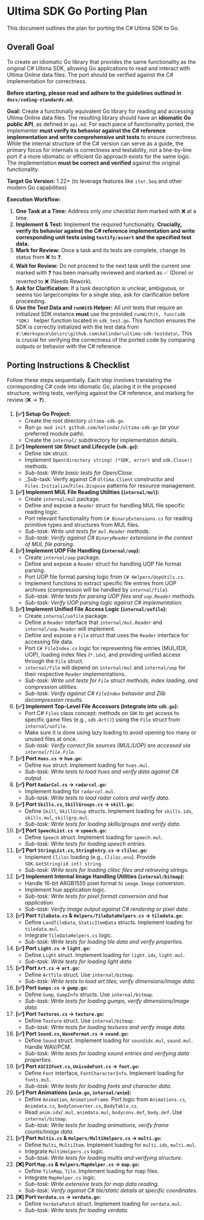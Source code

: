 # Ultima SDK Go Porting Plan

This document outlines the plan for porting the C# Ultima SDK to Go.

## Overall Goal

To create an idiomatic Go library that provides the same functionality as the original C# Ultima SDK, allowing Go applications to read and interact with Ultima Online data files. The port should be verified against the C# implementation for correctness.

**Before starting, please read and adhere to the guidelines outlined in `docs/coding-standards.md`.**

**Goal:** Create a functionally equivalent Go library for reading and accessing Ultima Online data files. The resulting library should have an **idiomatic Go public API**, as defined in `api.md`. For each piece of functionality ported, the implementer **must verify its behavior against the C# reference implementation and write comprehensive unit tests** to ensure correctness. While the internal structure of the C# version can serve as a guide, the primary focus for internals is correctness and testability, not a line-by-line port if a more idiomatic or efficient Go approach exists for the same logic. The implementation **must be correct and verified** against the original functionality.

**Target Go Version:** 1.22+ (to leverage features like `iter.Seq` and other modern Go capabilities)

**Execution Workflow:**

1.  **One Task at a Time:** Address only _one_ checklist item marked with ❌ at a time.
2.  **Implement & Test:** Implement the required functionality. **Crucially, verify its behavior against the C# reference implementation and write corresponding unit tests using `testify/assert` and the specified test data.**
3.  **Mark for Review:** Once a task and its tests are complete, change its status from ❌ to ❓.
4.  **Wait for Review:** Do not proceed to the next task until the current one marked with ❓ has been manually reviewed and marked as ✅ (Done) or reverted to ❌ (Needs Rework).
5.  **Ask for Clarification:** If a task description is unclear, ambiguous, or seems too large/complex for a single step, ask for clarification before proceeding.
6.  **Use the Test Data and `runWith` Helper:** All unit tests that require an initialized SDK instance **must** use the provided `runWith(t, func(sdk *SDK) ` helper function located in `sdk_test.go`. This function ensures the SDK is correctly initialized with the test data from `d:\Workspace\Go\src\github.com\kelindar\ultima-sdk-testdata\`. This is crucial for verifying the correctness of the ported code by comparing outputs or behavior with the C# reference.

## Porting Instructions & Checklist

Follow these steps sequentially. Each step involves translating the corresponding C# code into idiomatic Go, placing it in the proposed structure, writing tests, verifying against the C# reference, and marking for review (❌ -> ❓).

1.  **[✅] Setup Go Project:**
    - Create the root directory `ultima-sdk-go`.
    - Run `go mod init github.com/kelindar/ultima-sdk-go` (or your preferred module path).
    - Create the `internal/` subdirectory for implementation details.
2.  **[✅] Implement `SDK` Struct and Lifecycle (`sdk.go`):**
    - Define `SDK` struct.
    - Implement `Open(directory string) (*SDK, error)` and `sdk.Close()` methods.
    - _Sub-task: Write basic tests for Open/Close._
    - \_Sub-task: Verify against C# `Ultima.Client` constructor and `Files.Initialize`/`Files.Dispose` patterns for resource management.
3.  **[✅] Implement MUL File Reading Utilities (`internal/mul`):**
    - Create `internal/mul` package.
    - Define and expose a `Reader` struct for handling MUL file specific reading logic.
    - Port relevant functionality from `C# BinaryExtensions.cs` for reading primitive types and structures from MUL files.
    - _Sub-task: Write unit tests for `mul.Reader` methods._
    - _Sub-task: Verify against C# `BinaryReader` extensions in the context of MUL file parsing._
4.  **[✅] Implement UOP File Handling (`internal/uop`):**
    - Create `internal/uop` package.
    - Define and expose a `Reader` struct for handling UOP file format parsing.
    - Port UOP file format parsing logic from `C# Helpers/UopUtils.cs`.
    - Implement functions to extract specific file entries from UOP archives (compression will be handled by `internal/file`).
    - _Sub-task: Write tests for parsing UOP files and `uop.Reader` methods._
    - _Sub-task: Verify UOP parsing logic against C# implementation._
5.  **[✅] Implement Unified File Access Logic (`internal/uofile`):**
    - Create `internal/uofile` package.
    - Define a `Reader` interface that `internal/mul.Reader` and `internal/uop.Reader` will implement.
    - Define and expose a `File` struct that uses the `Reader` interface for accessing file data.
    - Port `C# FileIndex.cs` logic for representing file entries (MUL/IDX, UOP), loading index files (`*.idx`), and providing unified access through the `File` struct.
    - `internal/file` will depend on `internal/mul` and `internal/uop` for their respective `Reader` implementations.
    - _Sub-task: Write unit tests for `File` struct methods, index loading, and compression utilities._
    - _Sub-task: Verify against C# `FileIndex` behavior and Zlib decompression results._
6.  **[✅] Implement Top-Level File Accessors (integrate into `sdk.go`):**
    - Port C# `Files` class concept: methods on `SDK` to get access to specific game files (e.g., `sdk.Art()`) using the `File` struct from `internal/uofile`.
    - Make sure it is done using lazy loading to avoid opening too many or unused files at once.
    - _Sub-task: Verify correct file sources (MUL/UOP) are accessed via `internal/file.File`._
7.  **[✅] Port `Hues.cs` -> `hue.go`:**
    - Define `Hue` struct. Implement loading for `hues.mul`.
    - _Sub-task: Write tests to load hues and verify data against C# output._
8.  **[✅] Port `RadarCol.cs` -> `radarcol.go`:**
    - Implement loading for `radarcol.mul`.
    - _Sub-task: Write tests to load radar colors and verify data._
9.  **[✅] Port `Skills.cs`, `SkillGroups.cs` -> `skill.go`:**
    - Define `Skill`, `SkillGroup` structs. Implement loading for `skills.idx`, `skills.mul`, `skillgrp.mul`.
    - _Sub-task: Write tests for loading skills/groups and verify data._
10. **[✅] Port `SpeechList.cs` -> `speech.go`:**
    - Define `Speech` struct. Implement loading for `speech.mul`.
    - _Sub-task: Write tests for loading speech entries._
11. **[✅] Port `StringList.cs`, `StringEntry.cs` -> `cliloc.go`:**
    - Implement `Cliloc` loading (e.g., `Cliloc.enu`). Provide `SDK.GetString(id int) string`.
    - _Sub-task: Write tests for loading cliloc files and retrieving strings._
12. **[✅] Implement Internal Image Handling Utilities (`internal/bitmap`):**
    - Handle 16-bit ARGB1555 pixel format to `image.Image` conversion.
    - Implement hue application logic.
    - _Sub-task: Write tests for pixel format conversion and hue application._
    - _Sub-task: Verify image output against C# rendering or pixel data._
13. **[✅] Port `TileData.cs` & `Helpers/TileDataHelpers.cs` -> `tiledata.go`:**
    - Define `LandTileData`, `StaticItemData` structs. Implement loading for `tiledata.mul`.
    - Integrate `TileDataHelpers.cs` logic.
    - _Sub-task: Write tests for loading tile data and verify properties._
14. **[✅] Port `Light.cs` -> `light.go`:**
    - Define `Light` struct. Implement loading for `light.idx`, `light.mul`.
    - _Sub-task: Write tests for loading light data._
15. **[✅] Port `Art.cs` -> `art.go`:**
    - Define `ArtTile` struct. Use `internal/bitmap`.
    - _Sub-task: Write tests to load art tiles, verify dimensions/image data._
16. **[✅] Port `Gumps.cs` -> `gump.go`:**
    - Define `Gump`, `GumpInfo` structs. Use `internal/bitmap`.
    - _Sub-task: Write tests for loading gumps, verify dimensions/image data._
17. **[✅] Port `Textures.cs` -> `texture.go`:**
    - Define `Texture` struct. Use `internal/bitmap`.
    - _Sub-task: Write tests for loading textures and verify image data._
18. **[✅] Port `Sound.cs`, `WaveFormat.cs` -> `sound.go`:**
    - Define `Sound` struct. Implement loading for `soundidx.mul`, `sound.mul`. Handle WAV/PCM.
    - _Sub-task: Write tests for loading sound entries and verifying data properties._
19. **[✅] Port `ASCIIFont.cs`, `UnicodeFont.cs` -> `font.go`:**
    - Define `Font` interface, `FontCharacterInfo`. Implement loading for `fonts.mul`.
    - _Sub-task: Write tests for loading fonts and character data._
20. **[✅] Port Animations (`anim.go`, `internal/anim`):**
    - Define `Animation`, `AnimationFrame`. Port logic from `Animations.cs`, `Animdata.cs`, `BodyConverter.cs`, `BodyTable.cs`.
    - Read `anim.idx`/`.mul`, `animdata.mul`, `bodyconv.def`, `body.def`. Use `internal/bitmap`.
    - _Sub-task: Write tests for loading animations, verify frame counts/image data._
22. **[✅] Port `Multis.cs` & `Helpers/MultiHelpers.cs` -> `multi.go`:**
    - Define `Multi`, `MultiItem`. Implement loading for `multi.idx`, `multi.mul`.
    - Integrate `MultiHelpers.cs` logic.
    - _Sub-task: Write tests for loading multis and verifying structure._
23. **[❌] Port `Map.cs` & `Helpers/MapHelper.cs` -> `map.go`:**
    - Define `TileMap`, `Tile`. Implement loading for map files.
    - Integrate `MapHelper.cs` logic.
    - _Sub-task: Write extensive tests for map data reading._
    - _Sub-task: Verify against C# tile/static details at specific coordinates._
24. **[❌] Port `Verdata.cs` -> `verdata.go`:**
    - Define `VerdataPatch` struct. Implement loading for `verdata.mul`.
    - _Sub-task: Write tests for loading verdata._
